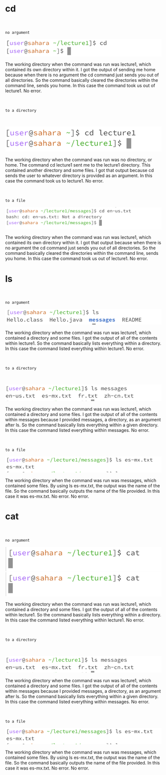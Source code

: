 # **cd**
<br>

`no argument`

![Image](https://github.com/riasinghania/cse15l-lab-reports/blob/main/Screen%20Shot%202024-01-10%20at%203.33.31%20PM.png?raw=true)

The working directory when the command was run was lecture1, which contained its own directory within it. 
I got the output of sending me home because when there is no argument the cd command just sends you out of all directories. So the command basically cleared the directories within the command line, sends you home. In this case the command took us out of lecture1. 
No error. 

<br>

`to a directory`

<br>

![Image](https://github.com/riasinghania/cse15l-lab-reports/blob/main/Screen%20Shot%202024-01-10%20at%203.27.07%20PM.png?raw=true)

The working directory when the command was run was no directory, or home. The command cd lecture1 sent me to the lecture1 directory. This contained another directory and some files. I got that output because cd sends the user to whatever directory is provided as an argument. In this case the command took us to lecture1. No error.

<br>

`to a file`

![Image](https://github.com/riasinghania/cse15l-lab-reports/blob/main/Screen%20Shot%202024-01-10%20at%203.39.44%20PM.png?raw=true)

The working directory when the command was run was lecture1, which contained its own directory within it. I got that output because when there is no argument the cd command just sends you out of all directories. So the command basically cleared the directories within the command line, sends you home. In this case the command took us out of lecture1. No error.

# **ls**
<br>

`no argument`

![Image](https://github.com/riasinghania/cse15l-lab-reports/blob/main/Screen%20Shot%202024-01-11%20at%2011.06.20%20AM.png?raw=true)

The working directory when the command was run was lecture1, which contained a directory and some files. 
I got the output of all of the contents within lecture1. So the command basically lists everything within a directory. In this case the command listed everything within lecture1. 
No error. 

<br>

`to a directory`

<br>

![Image](https://github.com/riasinghania/cse15l-lab-reports/blob/main/Screen%20Shot%202024-01-11%20at%2011.06.35%20AM.png?raw=true)

The working directory when the command was run was lecture1, which contained a directory and some files. 
I got the output of all of the contents within messages because I provided messages, a directory, as an argument after ls. So the command basically lists everything within a given directory. In this case the command listed everything within messages. 
No error. 

<br>

`to a file`

![Image](https://github.com/riasinghania/cse15l-lab-reports/blob/main/Screen%20Shot%202024-01-11%20at%2011.07.44%20AM.png?raw=true)

The working directory when the command was run was messages, which contained some files. By using ls es-mx.txt, the output was the name of the file.
So the command basically outputs the name of the file provided. In this case it was es-mx.txt. No error.
No error. 

# **cat**
<br>

`no argument`

![Image](https://github.com/riasinghania/cse15l-lab-reports/blob/main/Screen%20Shot%202024-01-11%20at%2011.34.13%20AM.png?raw=true)
![Image](https://github.com/riasinghania/cse15l-lab-reports/blob/main/Screen%20Shot%202024-01-11%20at%2011.34.13%20AM.png?raw=true)

The working directory when the command was run was lecture1, which contained a directory and some files. 
I got the output of all of the contents within lecture1. So the command basically lists everything within a directory. In this case the command listed everything within lecture1. 
No error. 

<br>

`to a directory`

<br>

![Image](https://github.com/riasinghania/cse15l-lab-reports/blob/main/Screen%20Shot%202024-01-11%20at%2011.06.35%20AM.png?raw=true)

The working directory when the command was run was lecture1, which contained a directory and some files. 
I got the output of all of the contents within messages because I provided messages, a directory, as an argument after ls. So the command basically lists everything within a given directory. In this case the command listed everything within messages. 
No error. 

<br>

`to a file`

![Image](https://github.com/riasinghania/cse15l-lab-reports/blob/main/Screen%20Shot%202024-01-11%20at%2011.07.44%20AM.png?raw=true)

The working directory when the command was run was messages, which contained some files. By using ls es-mx.txt, the output was the name of the file.
So the command basically outputs the name of the file provided. In this case it was es-mx.txt. No error.
No error.
